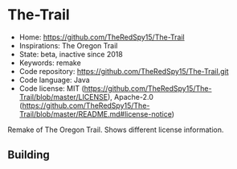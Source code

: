 # The-Trail

- Home: https://github.com/TheRedSpy15/The-Trail
- Inspirations: The Oregon Trail
- State: beta, inactive since 2018
- Keywords: remake
- Code repository: https://github.com/TheRedSpy15/The-Trail.git
- Code language: Java
- Code license: MIT (https://github.com/TheRedSpy15/The-Trail/blob/master/LICENSE), Apache-2.0 (https://github.com/TheRedSpy15/The-Trail/blob/master/README.md#license-notice)

Remake of The Oregon Trail.
Shows different license information.

## Building
